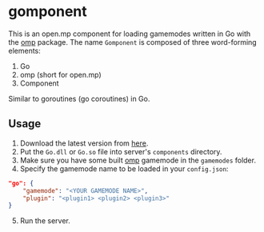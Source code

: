 # gomponent

This is an open.mp component for loading gamemodes written in Go with the [omp](https://github.com/kodeyeen/omp) package.
The name `Gomponent` is composed of three word-forming elements:

1. Go
2. omp (short for open.mp)
3. Component

Similar to goroutines (go coroutines) in Go.

## Usage

1. Download the latest version from [here](https://github.com/kodeyeen/gomponent/releases/latest).
2. Put the `Go.dll` or `Go.so` file into server's `components` directory.
3. Make sure you have some built [omp](https://github.com/kodeyeen/omp) gamemode in the `gamemodes` folder.
4. Specify the gamemode name to be loaded in your `config.json`:

```json
"go": {
    "gamemode": "<YOUR GAMEMODE NAME>",
    "plugin": "<plugin1> <plugin2> <plugin3>"
}
```

5. Run the server.
